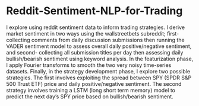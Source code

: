 # Reddit-Sentiment-NLP-for-Trading
I explore using reddit sentiment data to inform trading strategies. I derive market sentiment in two ways using the wallstreetbets subreddit; first- collecting comments from daily discussion submissions then running the VADER sentiment model to assess overall daily positive/negative sentiment, and second- collecting all submission titles per day then assessing daily bullish/bearish sentiment using keyword analysis. In the featurization phase, I apply Fourier transforms to smooth the two very noisy time-series datasets. Finally, in the strategy development phase, I explore two possible strategies. The first involves exploiting the spread between SPY (SPDR S&P 500 Trust ETF) price and daily positive/negative sentiment. The second strategy involves training a LSTM (long short term memory) model to predict the next day’s SPY price based on bullish/bearish sentiment. 
